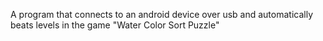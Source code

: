 A program that connects to an android device over usb and automatically beats levels in the game "Water Color Sort Puzzle"

